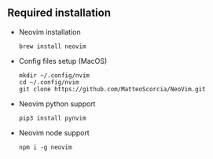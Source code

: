 ## Required installation

- Neovim installation

  ```
  brew install neovim
  ```
- Config files setup (MacOS)

  ```
  mkdir ~/.config/nvim
  cd ~/.config/nvim
  git clone https://github.com/MatteoScorcia/NeoVim.git
  ```

- Neovim python support

  ```
  pip3 install pynvim
  ```

- Neovim node support

  ```
  npm i -g neovim
  ```
